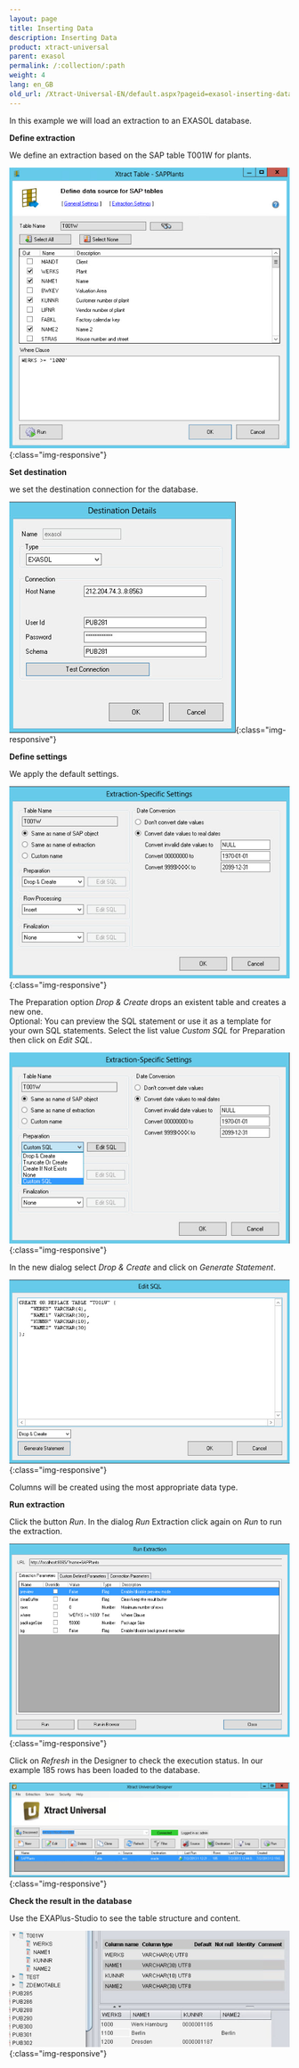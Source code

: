 ```yaml
---
layout: page
title: Inserting Data
description: Inserting Data
product: xtract-universal
parent: exasol
permalink: /:collection/:path
weight: 4
lang: en_GB
old_url: /Xtract-Universal-EN/default.aspx?pageid=exasol-inserting-data
---
```


In this example we will load an extraction to an EXASOL database.

**Define extraction** 

We define an extraction based on the SAP table T001W for plants.

![Exa-Table-Extraction-T001w](/img/content/Exa-Table-Extraction-T001w.jpg){:class="img-responsive"}

**Set destination** 

we set the destination connection for the database.  

![Exa-Destination-Details](/img/content/Exa-Destination-Details.jpg){:class="img-responsive"}

**Define settings** 

We apply the default settings.

![Exa-Extraction-Specific-Settings-T001w](/img/content/Exa-Extraction-Specific-Settings-T001w.jpg){:class="img-responsive"}

The Preparation option *Drop & Create* drops an existent table and creates a new one.  
Optional: You can preview the SQL statement or use it as a template for your own SQL statements. Select the list value *Custom SQL* for Preparation then click on *Edit SQL*.

![Exa-Extraction-Specific-Settings-Custom-SQL](/img/content/Exa-Extraction-Specific-Settings-Custom-SQL.jpg){:class="img-responsive"}

In the new dialog select *Drop & Create* and click on *Generate Statement*. 

![Exa-Custom-SQL-Drop-And-Create](/img/content/Exa-Custom-SQL-Drop-And-Create.jpg){:class="img-responsive"}

Columns will be created using the most appropriate data type. 

**Run extraction** 

Click the button *Run*. In the dialog *Run* Extraction click again on *Run* to run the extraction. 

![Exa-Run-Extraction-T001w](/img/content/Exa-Run-Extraction-T001w.jpg){:class="img-responsive"}

Click on *Refresh* in the Designer to check the execution status. In our example 185 rows has been loaded to the database.

![Exa-Designer-Status](/img/content/Exa-Designer-Status.jpg){:class="img-responsive"}

**Check the result in the database** 

Use the EXAPlus-Studio to see the table structure and content.  

![Exa-Table-Extracted-Data](/img/content/Exa-Table-Extracted-Data.jpg){:class="img-responsive"}